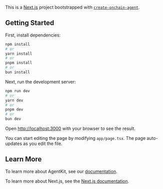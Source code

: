 This is a [Next.js](https://nextjs.org) project bootstrapped with [`create-onchain-agent`]().


## Getting Started

First, install dependencies:

```bash
npm install
# or
yarn install
# or
pnpm install
# or
bun install
```

Next, run the development server:

```bash
npm run dev
# or
yarn dev
# or
pnpm dev
# or
bun dev
```

Open [http://localhost:3000](http://localhost:3000) with your browser to see the result.

You can start editing the page by modifying `app/page.tsx`. The page auto-updates as you edit the file.


## Learn More

To learn more about AgentKit, see our [documentation](https://docs.cdp.coinbase.com/agentkit/docs/welcome).

To learn more about Next.js, see the [Next.js documentation](https://nextjs.org/docs).
